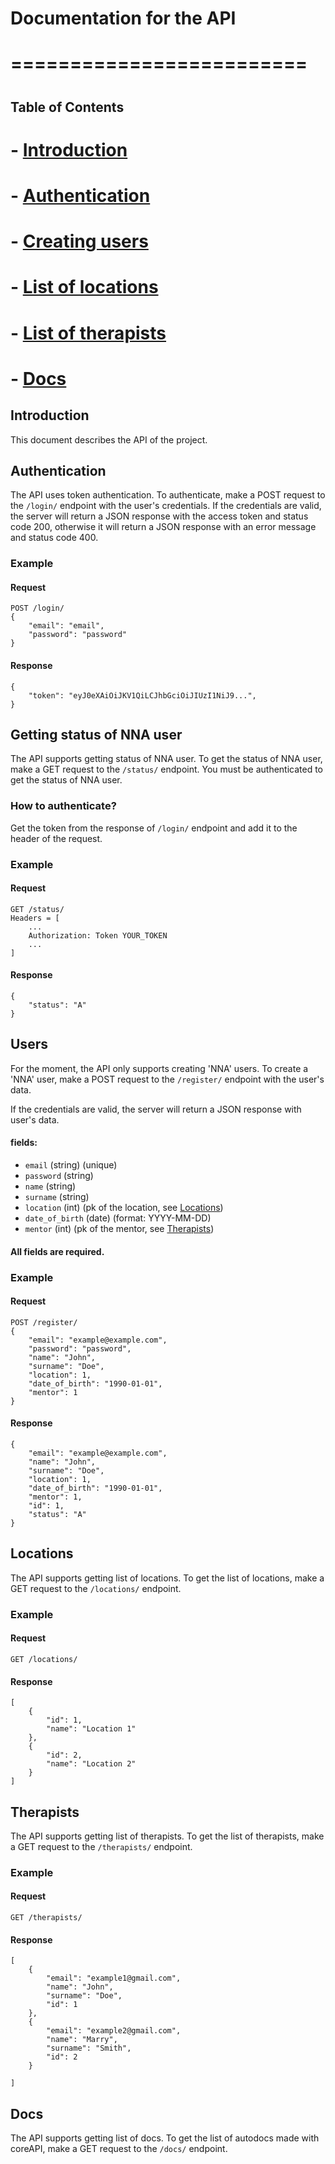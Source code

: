 # Documentation for the API
# =========================
#
## Table of Contents
#
# - [Introduction](#introduction)
# - [Authentication](#authentication)
# - [Creating users](#users)
# - [List of locations](#locations)
# - [List of therapists](#therapists)
# - [Docs](#docs)

## Introduction
This document describes the API of the project.

## Authentication
The API uses token authentication. To authenticate, make a POST request to the `/login/` endpoint with the user's credentials. If the credentials are valid, the server will return a JSON response with the access token and status code 200, otherwise it will return a JSON response with an error message and status code 400.

### Example
#### Request
```
POST /login/
{
    "email": "email",
    "password": "password"
}
```
#### Response
```
{
    "token": "eyJ0eXAiOiJKV1QiLCJhbGciOiJIUzI1NiJ9...",
}
```
## Getting status of NNA user

The API supports getting status of NNA user. To get the status of NNA user, make a GET request to the `/status/` endpoint.
You must be authenticated to get the status of NNA user.

### How to authenticate?

Get the token from the response of `/login/` endpoint and add it to the header of the request.

### Example

#### Request
```
GET /status/
Headers = [
    ...
    Authorization: Token YOUR_TOKEN
    ...
]
```
#### Response
```
{
    "status": "A"
}
```

## Users
For the moment, the API only supports creating 'NNA' users. To create a 'NNA' user, make a POST request to the `/register/` endpoint with the user's data.

If the credentials are valid, the server will return a JSON response with user's data.
#### fields:
- `email` (string) (unique)
- `password` (string)
- `name` (string)
- `surname` (string)
- `location` (int) (pk of the location, see [Locations](#locations))
- `date_of_birth` (date) (format: YYYY-MM-DD)
- `mentor` (int) (pk of the mentor, see [Therapists](#therapists))
#### All fields are required.
### Example
#### Request
```
POST /register/
{
    "email": "example@example.com",
    "password": "password",
    "name": "John",
    "surname": "Doe",
    "location": 1,
    "date_of_birth": "1990-01-01",
    "mentor": 1
}
```
#### Response
```
{
    "email": "example@example.com",
    "name": "John",
    "surname": "Doe",
    "location": 1,
    "date_of_birth": "1990-01-01",
    "mentor": 1,
    "id": 1,
    "status": "A"
}
```

## Locations
The API supports getting list of locations. To get the list of locations, make a GET request to the `/locations/` endpoint. 
### Example
#### Request
```
GET /locations/
```
#### Response
```
[
    {
        "id": 1,
        "name": "Location 1"
    },
    {
        "id": 2,
        "name": "Location 2"
    }
]
```
## Therapists
The API supports getting list of therapists. To get the list of therapists, make a GET request to the `/therapists/` endpoint.
### Example
#### Request
```
GET /therapists/
```
#### Response
```
[
    {
        "email": "example1@gmail.com",
        "name": "John",
        "surname": "Doe",
        "id": 1
    },
    {
        "email": "example2@gmail.com",
        "name": "Marry",
        "surname": "Smith",
        "id": 2
    }
    
]
```
## Docs
The API supports getting list of docs. To get the list of autodocs made with coreAPI, make a GET request to the `/docs/` endpoint.




